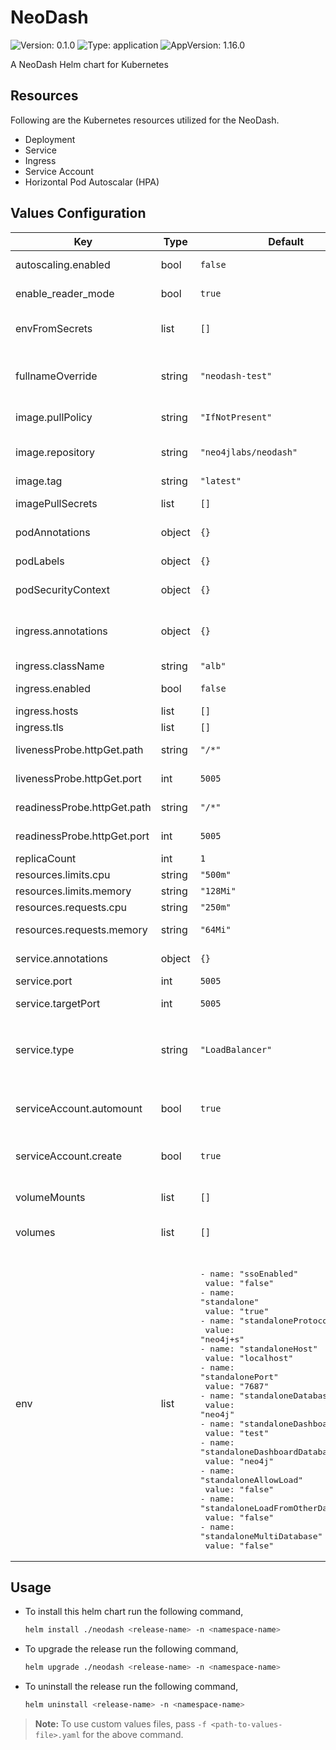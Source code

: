 # NeoDash

![Version: 0.1.0](https://img.shields.io/badge/Version-0.1.0-informational?style=flat-square) ![Type: application](https://img.shields.io/badge/Type-application-informational?style=flat-square) ![AppVersion: 1.16.0](https://img.shields.io/badge/AppVersion-1.16.0-informational?style=flat-square)

A NeoDash Helm chart for Kubernetes

## Resources

Following are the Kubernetes resources utilized for the NeoDash.

- Deployment
- Service
- Ingress
- Service Account
- Horizontal Pod Autoscalar (HPA)

## Values Configuration

| Key | Type | Default | Description |
|-----|------|---------|-------------|
| autoscaling.enabled | bool | `false` | Enable/disable Autoscaling |
| enable_reader_mode | bool | `true` | Enable/disable Reader mode |
| envFromSecrets | list | `[]` | Environment variables from secrets |
| fullnameOverride | string | `"neodash-test"` | Name override applies to all resources |
| image.pullPolicy | string | `"IfNotPresent"` | Image pull policy |
| image.repository | string | `"neo4jlabs/neodash"` |  Image repository and Image name |
| image.tag | string | `"latest"` | Image version |
| imagePullSecrets | list | `[]` | Image pull secrets if any |
| podAnnotations | object | `{}` | Pod annotations |
| podLabels | object | `{}` | Additional labels |
| podSecurityContext | object | `{}` | Security Context if any |
| ingress.annotations | object | `{}` | Ingress Annotations for load balancers |
| ingress.className | string | `"alb"` | Ingress Class |
| ingress.enabled | bool | `false` | Enable/disable Ingress |
| ingress.hosts | list | `[]` | Host Details |
| ingress.tls | list | `[]` | TLS details |
| livenessProbe.httpGet.path | string | `"/*"` | LivenessProbe path |
| livenessProbe.httpGet.port | int | `5005` | LivenessProbe port |
| readinessProbe.httpGet.path | string | `"/*"` | Readiness path |
| readinessProbe.httpGet.port | int | `5005` | Readiness port |
| replicaCount | int | `1` | Replica count |
| resources.limits.cpu | string | `"500m"` | CPU limit |
| resources.limits.memory | string | `"128Mi"` | Memory limit |
| resources.requests.cpu | string | `"250m"` | CPU request |
| resources.requests.memory | string | `"64Mi"` | Memory request |
| service.annotations | object | `{}` | Service annotations |
| service.port | int | `5005` | Service port |
| service.targetPort | int | `5005` | Service target port |
| service.type | string | `"LoadBalancer"` | Type of service, other options are `ClusterIP` or `NodePort`  |
| serviceAccount.automount | bool | `true` | Enable/disable service account auto mount to pod |
| serviceAccount.create | bool | `true` | Enable/disable service account |
| volumeMounts | list | `[]` | Volume mounts on pod |
| volumes | list | `[]` | Volumes for pod |
| env | list |<br><pre lang="YAML">- name: "ssoEnabled" &#13;  value: "false" &#13;- name: "standalone" &#13;  value: "true" &#13;- name: "standaloneProtocol" &#13;  value: "neo4j+s" &#13;- name: "standaloneHost" &#13;  value: "localhost" &#13;- name: "standalonePort" &#13;  value: "7687" &#13;- name: "standaloneDatabase" &#13;  value: "neo4j" &#13;- name: "standaloneDashboardName" &#13;  value: "test" &#13;- name: "standaloneDashboardDatabase" &#13;  value: "neo4j" &#13;- name: "standaloneAllowLoad" &#13;  value: "false" &#13;- name: "standaloneLoadFromOtherDatabases" &#13;  value: "false" &#13;- name: "standaloneMultiDatabase" &#13;  value: "false" &#13;</pre> | Env variables for reader mode |

## Usage

- To install this helm chart run the following command,

    ```bash
    helm install ./neodash <release-name> -n <namespace-name>
    ```

- To upgrade the release run the following command,

    ```bash
    helm upgrade ./neodash <release-name> -n <namespace-name>
    ```

- To uninstall the release run the following command,

    ```bash
    helm uninstall <release-name> -n <namespace-name>
    ```

> **Note:** To use custom values files, pass `-f <path-to-values-file>.yaml` for the above command.
